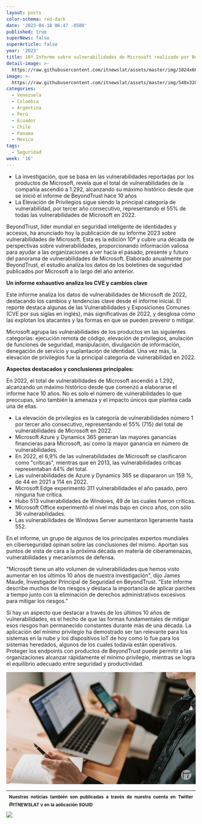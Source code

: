 ```yaml
---
layout: posts
color-schema: red-dark
date: '2023-04-18 06:47 -0500'
published: true
superNews: false
superArticle: false
year: '2023'
title: 10º Informe sobre vulnerabilidades de Microsoft realizado por BeyondTrust
detail-image: >-
  https://raw.githubusercontent.com/itnewslat/assets/master/img/1024x680/hombre-con-laptop-y-cel-g.jpg
image: >-
  https://raw.githubusercontent.com/itnewslat/assets/master/img/540x320/hombre-con-laptop-y-cel-p.jpg
categories:
  - Venezuela
  - Colombia
  - Argentina
  - Perú
  - Ecuador
  - Chile
  - Panama
  - Mexico
tags:
  - Seguridad
week: '16'
---
```

- La investigación, que se basa en las vulnerabilidades reportadas por los productos de Microsoft, revela que el total de vulnerabilidades de la compañía ascendió a 1.292, alcanzando su máximo histórico desde que se inició el informe de BeyondTrust hace 10 años
- La Elevación de Privilegios sigue siendo la principal categoría de vulnerabilidad, por tercer año consecutivo, representando el 55% de todas las vulnerabilidades de Microsoft en 2022.

BeyondTrust, líder mundial en seguridad inteligente de identidades y accesos, ha anunciado hoy la publicación de su Informe 2023 sobre vulnerabilidades de Microsoft. Esta es la edición 10º y cubre una década de perspectivas sobre vulnerabilidades, proporcionando información valiosa para ayudar a las organizaciones a ver hacia el pasado, presente y futuro del panorama de vulnerabilidades de Microsoft. Elaborado anualmente por BeyondTrust, el estudio analiza los datos de los boletines de seguridad publicados por Microsoft a lo largo del año anterior.

**Un informe exhaustivo analiza los CVE y cambios clave**

Este informe analiza los datos de vulnerabilidades de Microsoft de 2022, destacando los cambios y tendencias clave desde el informe inicial. El reporte destaca algunas de las Vulnerabilidades y Exposiciones Comunes (CVE por sus siglas en inglés), más significativas de 2022, y desglosa cómo las explotan los atacantes y las formas en que se pueden prevenir o mitigar.

Microsoft agrupa las vulnerabilidades de los productos en las siguientes categorías: ejecución remota de código, elevación de privilegios, anulación de funciones de seguridad, manipulación, divulgación de información, denegación de servicio y suplantación de identidad. Una vez más, la elevación de privilegios fue la principal categoría de vulnerabilidad en 2022.

**Aspectos destacados y conclusiones principales:**

En 2022, el total de vulnerabilidades de Microsoft ascendió a 1.292, alcanzando un máximo histórico desde que comenzó a elaborarse el informe hace 10 años. No es solo el número de vulnerabilidades lo que preocupas, sino también la amenaza y el impacto únicos que plantea cada una de ellas.

- La elevación de privilegios es la categoría de vulnerabilidades número 1 por tercer año consecutivo, representando el 55% (715) del total de vulnerabilidades de Microsoft en 2022.
- Microsoft Azure y Dynamics 365 generan las mayores ganancias financieras para Microsoft, así como la mayor ganancia en número de vulnerabilidades.
- En 2022, el 6,9% de las vulnerabilidades de Microsoft se clasificaron como "críticas", mientras que en 2013, las vulnerabilidades críticas representaban 44% del total.
- Las vulnerabilidades de Azure y Dynamics 365 se dispararon un 159 %, de 44 en 2021 a 114 en 2022.
- Microsoft Edge experimentó 311 vulnerabilidades el año pasado, pero ninguna fue crítica.
- Hubo 513 vulnerabilidades de Windows, 49 de las cuales fueron críticas.
- Microsoft Office experimentó el nivel más bajo en cinco años, con sólo 36 vulnerabilidades.
- Las vulnerabilidades de Windows Server aumentaron ligeramente hasta 552.

En el informe, un grupo de algunos de los principales expertos mundiales en ciberseguridad opinan sobre las conclusiones del mismo. Aportan sus puntos de vista de cara a la próxima década en materia de ciberamenazas, vulnerabilidades y mecanismos de defensa.

"Microsoft tiene un alto volumen de vulnerabilidades que hemos visto aumentar en los últimos 10 años de nuestra investigación", dijo James Maude, Investigador Principal de Seguridad en BeyondTrust. "Este informe describe muchos de los riesgos y destaca la importancia de aplicar parches a tiempo junto con la eliminación de derechos administrativos excesivos para mitigar los riesgos."

Si hay un aspecto que destacar a través de los últimos 10 años de vulnerabilidades, es el hecho de que las formas fundamentales de mitigar esos riesgos han permanecido constantes durante más de una década. La aplicación del mínimo privilegio ha demostrado ser tan relevante para los sistemas en la nube y los dispositivos IoT de hoy como lo fue para los sistemas heredados, algunos de los cuales todavía están operativos. Proteger los endpoints con productos de BeyondTrust puede permitir a las organizaciones alcanzar rápidamente el mínimo privilegio, mientras se logra el equilibrio adecuado entre seguridad y productividad.

![](https://raw.githubusercontent.com/itnewslat/assets/master/img/540x320/hombre-con-laptop-y-cel-p.jpg)

<table style="height: 42px;" width="569">
<tbody>
<tr>
<td style="text-align: justify;"><sub><strong>Nuestras noticias también son publicadas a través de nuestra cuenta en Twitter <a href="https://twitter.com/itnewslat?lang=es">@ITNEWSLAT</a> y en la aplicación <a href="https://squidapp.co/en/">SQUID</a></strong></sub></td>
</tr>
</tbody>
</table>
<img src="https://tracker.metricool.com/c3po.jpg?hash=56f88a41e39ab42c063cc51676587a04"/>